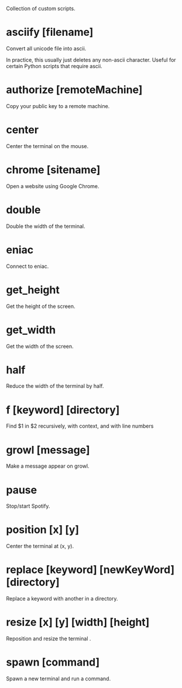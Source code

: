 
Collection of custom scripts. 

# asciify [filename]

Convert all unicode file into ascii.

In practice, this usually just deletes any non-ascii character. Useful for certain Python scripts that require ascii.

# authorize [remoteMachine]

Copy your public key to a remote machine.

# center

Center the terminal on the mouse.

# chrome [sitename]

Open a website using Google Chrome.

# double

Double the width of the terminal.

# eniac

Connect to eniac.

# get_height

Get the height of the screen.

# get_width

Get the width of the screen.

# half

Reduce the width of the terminal by half.

# f [keyword] [directory]

Find $1 in $2 recursively, with context, and with line numbers

# growl [message]

Make a message appear on growl.

# pause

Stop/start Spotify.

# position [x] [y]

Center the terminal at (x, y).

# replace [keyword] [newKeyWord] [directory]

Replace a keyword with another in a directory.

# resize [x] [y] [width] [height]

Reposition and resize the terminal .

# spawn [command]

Spawn a new terminal and run a command.
